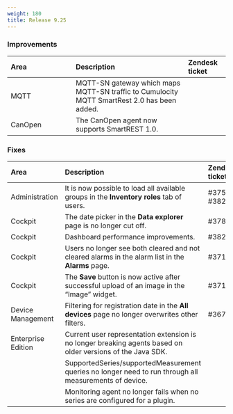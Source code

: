 ```yaml
---
weight: 180
title: Release 9.25
---
```


### Improvements

<table>
<col width = 150>
<thead>
<tr>
<th style="text-align:left">Area</th>
<th style="text-align:left">Description</th>
<th style="text-align:left">Zendesk ticket</th>
</tr>
</thead>
<tbody>
<tr>
<td style="text-align:left">MQTT</td>
<td style="text-align:left">MQTT-SN gateway which maps MQTT-SN traffic to Cumulocity MQTT SmartRest 2.0 has been added.</td>
<td>&nbsp;</td>
</tr>
<tr>
<td style="text-align:left">CanOpen</td>
<td style="text-align:left">The CanOpen agent now supports SmartREST 1.0.</td>
<td>&nbsp;</td>
</tr>
</tbody>
</table>


### Fixes

<table>
<colgroup><col width="150">
</colgroup><thead>
<tr>
<th style="text-align:left">Area</th>
<th style="text-align:left">Description</th>
<th style="text-align:left">Zendesk ticket</th>
</tr>
</thead>
<tbody>
<tr>
<td style="text-align:left">Administration</td>
<td style="text-align:left">It is now possible to load all available groups in the <strong>Inventory roles</strong> tab of users. </td>
<td>#37520, #38259 </td>
</tr>
<tr>
<td style="text-align:left">Cockpit</td>
<td style="text-align:left">The date picker in the <strong>Data explorer</strong> page is no longer cut off.</td>
<td>#37885</td>
</tr>
<tr>
<td style="text-align:left">Cockpit</td>
<td style="text-align:left">Dashboard performance improvements.</td>
<td>#38291</td>
</tr>
<tr>
<td style="text-align:left">Cockpit</td>
<td style="text-align:left">Users no longer see both cleared and not cleared alarms in the alarm list in the <strong>Alarms</strong> page.</td>
<td style="text-align:left">#37106</td>
</tr>
<tr>
<td style="text-align:left">Cockpit</td>
<td style="text-align:left">The <strong>Save</strong> button is now active after successful upload of an image in the “Image” widget.</td>
<td style="text-align:left">#37156</td>
</tr>
<tr>
<td style="text-align:left">Device Management</td>
<td style="text-align:left">Filtering for registration date in the <strong>All devices</strong> page no longer overwrites other filters.</td>
<td style="text-align:left">#36764</td>
</tr>
<tr>
<td style="text-align:left">Enterprise Edition</td>
<td style="text-align:left">Current user representation extension is no longer breaking agents based on older versions of the Java SDK.</td>
<td>&nbsp;</td>
</tr>
<tr>
<td style="text-align:left">&nbsp;</td>
<td style="text-align:left">SupportedSeries/supportedMeasurement queries no longer need to run through all measurements of device.</td>
<td>&nbsp; </td>
</tr>
<tr>
<td style="text-align:left">&nbsp;</td>
<td style="text-align:left">Monitoring agent no longer fails when no series are configured for a plugin.</td>
<td>&nbsp; </td>
</tr>
</tbody>
</table>
